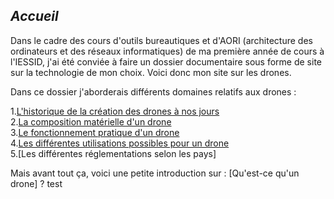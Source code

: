 ## ***Accueil***

Dans le cadre des cours d'outils bureautiques et d'AORI (architecture des ordinateurs et des réseaux informatiques) de ma première année de cours à l'IESSID, j'ai été conviée à faire un dossier documentaire sous forme de site sur la technologie de mon choix. Voici donc mon site sur les drones.

Dans ce dossier j'aborderais différents domaines relatifs aux drones :


1.[L'historique de la création des drones à nos jours](historique.md)  
2.[La composition matérielle d'un drone](cm.md)  
3.[Le fonctionnement pratique d'un drone](fonct.md)  
4.[Les différentes utilisations possibles pour un drone](uti.md)  
5.[Les différentes réglementations selon les pays]  
  </ul>

Mais avant tout ça, voici une petite introduction sur : [Qu'est-ce qu'un drone] ?
test
